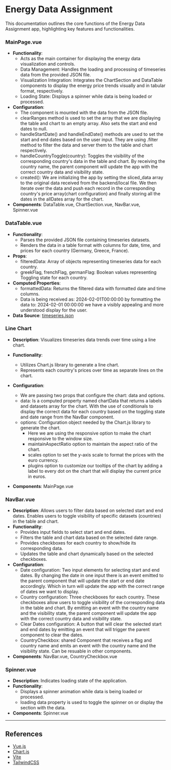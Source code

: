 # Energy Data Assignment

This documentation outlines the core functions of the Energy Data Assignment app, highlighting key features and functionalities.

### MainPage.vue

- **Functionality**:
  - Acts as the main container for displaying the energy data visualization and controls.
  - Data Management: Handles the loading and processing of timeseries data from the provided JSON file.
  - Visualization Integration: Integrates the ChartSection and DataTable components to display the energy price trends visually and in tabular format, respectively.
  - Loading State: Displays a spinner while data is being loaded or processed.
- **Configuration**:
  - The component is mounted with the data from the JSON file.
  - clearRanges method is used to set the array that we are displaying the table and chart to an empty array. Also sets the start and end dates to null.
  - handleStartDate() and handleEndDate() methods are used to set the start and end dates based on the user input. They are using .filter method to filter the data and server them to the table and chart respectively.
  - handleCountryToggle(country): Toggles the visibility of the corresponding country's data in the table and chart. By receiving the country name, the parent component will update the app with the correct country data and visibility state.
  - created(): We are initializing the app by setting the sliced_data array to the original data received from the backend/local file. We then iterate over the data and push each record in the corresponding country's price array(chart configuration) and finally storing all the dates in the allDates array for the chart.
- **Components**: DataTable.vue, ChartSection.vue, NavBar.vue, Spinner.vue

### DataTable.vue

- **Functionality**:
  - Parses the provided JSON file containing timeseries datasets.
  - Renders the data in a table format with columns for date, time, and prices for each country (Germany, Greece, France).
- **Props**:
  - filteredData: Array of objects representing timeseries data for each country.
  - greekFlag, frenchFlag, germanFlag: Boolean values representing Toggling state for each country.
- **Computed Properties**:
  - formattedData: Returns the filtered data with formatted date and time columns.
  - Data is being received as: 2024-02-01T00:00:00 by formatting the data to: 2024-02-01 00:00:00 we have a visibly appealing and more understood display for the user.
- **Data Source**: [timeseries.json](data/timeseries.json)

### Line Chart

- **Description**: Visualizes timeseries data trends over time using a line chart.
- **Functionality**:
  - Utilizes Chart.js library to generate a line chart.
  - Represents each country's prices over time as separate lines on the chart.
- **Configuration**:

  - We are passing two props that configure the chart: data and options.
  - data: Is a computed property named chartData that returns a labels and datasets array for the chart. With the use of conditionals to display the correct data for each country based on the toggling state and date range from the NavBar component.
  - options:
    Configuration object needed by the Chart.js library to generate the chart.
    - Here we are using the responsive option to make the chart responsive to the window size.
    - maintainAspectRatio option to maintain the aspect ratio of the chart.
    - scales option to set the y-axis scale to format the prices with the euro currency.
    - plugins option to customize our tooltips of the chart by adding a label to every dot on the chart that will display the current price in euros.

- **Components**: MainPage.vue

### NavBar.vue

- **Description**: Allows users to filter data based on selected start and end dates. Enables users to toggle visibility of specific datasets (countries) in the table and chart.
- **Functionality**:
  - Provides input fields to select start and end dates.
  - Filters the table and chart data based on the selected date range.
  - Provides checkboxes for each country to show/hide its corresponding data.
  - Updates the table and chart dynamically based on the selected checkboxes.
- **Configuration**:
  - Date configuration: Two input elements for selecting start and end dates. By changing the date in one input there is an event emitted to the parent component that will update the start or end date accordingly. Which in turn will update the app with the correct range of dates we want to display.
  - Country configuration: Three checkboxes for each country. These checkboxes allow users to toggle visibility of the corresponding data in the table and chart. By emitting an event with the country name and the visibility state, the parent component will update the app with the correct country data and visibility state.
  - Clear Dates configuration: A button that will clear the selected start and end dates by emitting an event that will trigger the parent component to clear the dates.
  - CountryCheckbox: shared Component that receives a flag and country name and emits an event with the country name and the visibility state. Can be resuable in other components.
- **Components**: NavBar.vue, CountryCheckbox.vue

### Spinner.vue

- **Description**: Indicates loading state of the application.
- **Functionality**:
  - Displays a spinner animation while data is being loaded or processed.
  - loading data property is used to toggle the spinner on or display the section with the data.
- **Components**: Spinner.vue

---

## References

- [Vue.js](https://vuejs.org/)
- [Chart.js](https://www.chartjs.org)
- [Vite](https://vitejs.dev)
- [TailwindCSS](https://tailwindcss.com)
